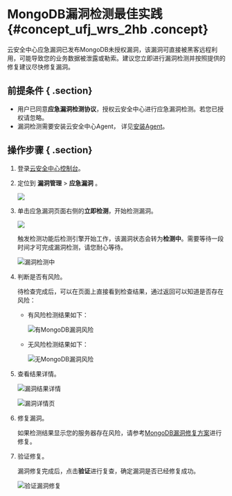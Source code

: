 # MongoDB漏洞检测最佳实践 {#concept_ufj_wrs_2hb .concept}

云安全中心应急漏洞已发布MongoDB未授权漏洞，该漏洞可直接被黑客远程利用，可能导致您的业务数据被泄露或勒索。建议您立即进行漏洞检测并按照提供的修复建议尽快修复漏洞。

## 前提条件 { .section}

-   用户已同意**应急漏洞检测协议**，授权云安全中心进行应急漏洞检测。若您已授权请忽略。
-   漏洞检测需要安装云安全中心Agent， 详见[安装Agent](../../../../../intl.zh-CN/接入云安全中心/接入云安全中心.md#)。

## 操作步骤 { .section}

1.  登录[云安全中心控制台](https://yundun.console.aliyun.com/?p=sas)。
2.  定位到 **漏洞管理** \> **应急漏洞** 。

    ![](http://static-aliyun-doc.oss-cn-hangzhou.aliyuncs.com/assets/img/118680/155340455339938_zh-CN.png)

3.  单击应急漏洞页面右侧的**立即检测**，开始检测漏洞。

    ![](http://static-aliyun-doc.oss-cn-hangzhou.aliyuncs.com/assets/img/118680/155340455339960_zh-CN.png)

    触发检测功能后检测引擎开始工作，该漏洞状态会转为**检测中**。需要等待一段时间才可完成漏洞检测，请您耐心等待。

    ![](images/41416_zh-CN.png "漏洞检测中")

4.  判断是否有风险。

    待检查完成后，可以在页面上直接看到检查结果，通过返回可以知道是否存在风险：

    -   有风险检测结果如下：

        ![](images/41418_zh-CN.png "有MongoDB漏洞风险")

    -   无风险检测结果如下：

        ![](images/41417_zh-CN.png "无MongoDB漏洞风险")

5.  查看结果详情。

    ![](images/41419_zh-CN.png "漏洞结果详情")

    ![](images/41420_zh-CN.png "漏洞详情页")

6.  修复漏洞。

    如果检测结果显示您的服务器存在风险，请参考[MongoDB漏洞修复方案](https://helpcdn.aliyun.com/knowledge_detail/112025.html)进行修复。

7.  验证修复。

    漏洞修复完成后，点击**验证**进行复查，确定漏洞是否已经修复成功。

    ![](images/41423_zh-CN.png "验证漏洞修复")


